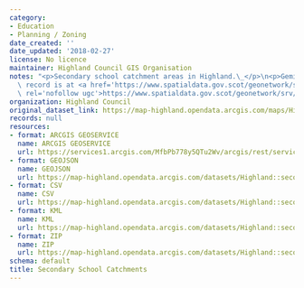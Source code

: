 ```yaml
---
category:
- Education
- Planning / Zoning
date_created: ''
date_updated: '2018-02-27'
license: No licence
maintainer: Highland Council GIS Organisation
notes: "<p>Secondary school catchment areas in Highland.\_</p>\n<p>Gemini metadata\
  \ record is at <a href='https://www.spatialdata.gov.scot/geonetwork/srv/eng/catalog.search#/metadata/%7Be7b26e01-6aa9-4a91-8f7d-7e4f5bc631c1%7D'\
  \ rel='nofollow ugc'>https://www.spatialdata.gov.scot/geonetwork/srv/eng/catalog.search#/metadata/%7Be7b26e01-6aa9-4a91-8f7d-7e4f5bc631c1%7D</a>.</p>"
organization: Highland Council
original_dataset_link: https://map-highland.opendata.arcgis.com/maps/Highland::secondary-school-catchments
records: null
resources:
- format: ARCGIS GEOSERVICE
  name: ARCGIS GEOSERVICE
  url: https://services1.arcgis.com/MfbPb778y5QTu2Wv/arcgis/rest/services/SecondarySchoolCatchments/FeatureServer/0
- format: GEOJSON
  name: GEOJSON
  url: https://map-highland.opendata.arcgis.com/datasets/Highland::secondary-school-catchments.geojson?outSR=%7B%22latestWkid%22%3A27700%2C%22wkid%22%3A27700%7D
- format: CSV
  name: CSV
  url: https://map-highland.opendata.arcgis.com/datasets/Highland::secondary-school-catchments.csv?outSR=%7B%22latestWkid%22%3A27700%2C%22wkid%22%3A27700%7D
- format: KML
  name: KML
  url: https://map-highland.opendata.arcgis.com/datasets/Highland::secondary-school-catchments.kml?outSR=%7B%22latestWkid%22%3A27700%2C%22wkid%22%3A27700%7D
- format: ZIP
  name: ZIP
  url: https://map-highland.opendata.arcgis.com/datasets/Highland::secondary-school-catchments.zip?outSR=%7B%22latestWkid%22%3A27700%2C%22wkid%22%3A27700%7D
schema: default
title: Secondary School Catchments
---
```

